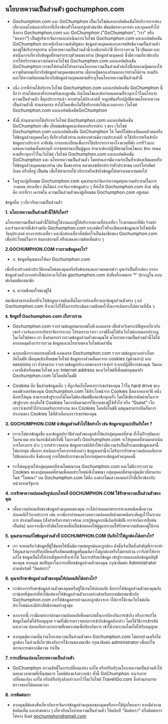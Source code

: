 นโยบายความเป็นส่วนตัว gochumphon.com
----------------
- Gochumphon.com และ GoChumphon เป็นเว็บไซต์และแอปพลิเคชันให้บริการการท่องเที่ยวออนไลน์และบริการที่เกี่ยวข้องทั่วโลกแก่ลูกค้าสมาชิก พันธมิตรทางการค้า และบุคคลทั่วไป ซึ่งทาง 
Gochumphon.com และ GoChumphon ("GoChumphon", "เรา" หรือ "ของเรา") เป็นผู้บริหารจัดการและดำเนินการเว็บไซต์ Gochumphon.com และแอปพลิเคชัน GoChumphon ตระหนักถึงความสำคัญของ
ข้อมูลส่วนบุคคลและเคารพสิทธิความเป็นส่วนตัวของผู้ใช้บริการทุกท่าน นโยบายความเป็นส่วนตัวนี้จะอธิบายถึงวิธี ที่เรารวบรวม ใช้ เปิดเผย และดำเนินการเกี่ยวกับข้อมูลที่สามารถระบุตัวตนของท่าน (ข้อมูลส่วนบุคคล) 
ซึ่งมีความเกี่ยวข้องกับการให้บริการของเราผ่านทางเว็บไซต์ Gochumphon.com และแอปพลิเคชัน GoChumphon เราขอให้ท่านได้โปรดอ่านนโยบายความเป็นส่วนตัวต่อไปนี้ก่อนกดปุ่มตกลงให้
ความยินยอมเกี่ยวกับข้อมูลส่วนบุคคลของท่าน เมื่อกดปุ่มตกลงท่านตกลงว่าท่านได้อ่าน ยอมรับ และให้ความยินยอมเกี่ยวกับข้อมูลส่วนบุคคลตามที่ระบุในนโยบายความเป็นส่วนตัวนี้

- อนึ่ง การที่ท่านใช้บริการเว็บไซต์ Gochumphon.com และแอปพลิเคชัน GoChumphon นี้ ถือว่า
ท่านได้ตกลงที่จะยอมรับและผูกพัน กับเงื่อนไขและข้อกำหนดตามที่ระบุเอาไว้ในนโยบายความเป็นส่วนตัว
นี้ทุกประการแล้ว หากท่านไม่ประสงค์ที่ จะผูกพันหรือปฏิบัติตามนโยบายความเป็นส่วนตัวนี้ ท่านสามารถ
ทำได้โดยเพียงไม่ใช้บริการต่อไปและออกจาก เว็บไซต์ Gochumphon.com และแอปพลิเคชันGoChumphon

- ทั้งนี้ ท่านสามารถใช้บริการเว็บไซต์ Gochumphon.com และแอปพลิเคชัน GoChumphon เพื่อ
เยี่ยมชมข้อมูลและค้นหาบริการต่าง ๆ ของ เว็บไซต์ Gochumphon.com และแอปพลิเคชัน GoChumphon
ได้ โดยที่ไม่ต้องเปิดเผยตัวตนหรือให้ข้อมูลส่วนบุคคลใดๆ ที่เกี่ยวกับตัวท่าน เแต่หากท่านมีความประสงค์ที่
จะใช้บริการหรือเข้าถึงข้อมูลบางประการ อาทิเช่น การลงทะเบียนเพื่อการใช้บริการการจองโรงแรมที่พัก
การรีวิวและแสดงความคิดเห็นสถานที่ การขอสถานะเป็นผู้ดูแล ท่านจะต้องปฏิบัติตามเงื่อนไขและ
ข้อก าหนดตามที่ระบุเอาไว้ในเว็บไซต์ เว็บไซต์ Gochumphon.com และแอปพลิเคชัน GoChumphon และ
นโยบายความเป็นส่วนตัว โดยท่านอาจมีความจำเป็นที่จะต้องเปิดเผยหรือให้ข้อมูลส่วนบุคคลของท่าน เช่น 
ชื่อของท่าน หมายเลขบัตรประจำตัวประชาชน เบอร์โทรศัพท์ อีเมล หรือที่อยู่ เป็นต้น เพื่อให้สามารถใช้
บริการหรือเข้าถึงข้อมูลได้อย่างเหมาะสมต่อไป

- ในฐานะผู้เยี่ยมชม Gochumphon.com คุณสามารถจัดการควบคุมทุกความประสงค์ในการวางแผน
ท่องเที่ยว อันได้แก่ การจัดการข้อมูลต่าง ๆ ที่ส่งให้ Gochumphon.com สิ่งส าคัญคือ การที่เรา เคารพใน
ความเป็นส่วนตัวของผู้เยี่ยมชม Gochumphon.com อยู่เสมอ


ข้อมูลอื่น ๆ เกี่ยวกับความเป็นส่วนตัว


**1. นโยบายความเป็นส่วนตัวนี้ใช้กับใคร?**

นโยบายความเป็นส่วนตัวนี้ใช้กับผู้ใช้งานและผู้ให้บริการสถานที่ท่องเที่ยว โรงแรมและที่พัก ร้านค้า 
และร้านอาหารที่เข้าร่วมกับ Gochumphon.com และสมัครใจที่จะเปิดเผยข้อมูลแก่เว็บไซต์เพื่อวัตถุประสงค์
ทางการท่องเที่ยว และนักท่องเที่ยวที่สมัครใจเป็นสมาชิกของ Gochumphon.com เพื่อประโยชน์ในการ
ค้นหาสถานที่ หรือแสดงความคิดเห็นต่าง ๆ


**2.GOCHUMPHON.COM รวบรวมข้อมูลอะไร?**

   - ก. ข้อมูลที่คุณมอบให้แก่ Gochumphon.com
   
   เพื่อที่จะสร้างหน้าประวัติออนไลน์ของคุณหรือรับข้อเสนอและจดหมายข่าว คุณจำเป็นที่จะต้อง
กรอกข้อมูลส่วนตัวบางอย่างให้แก่ทางเว็บไซต์ gochumphon.com ดังที่เครื่องหมาย ‘*’ ปรากฏใน
แบบฟอร์มสมัครสมาชิก

   - ข. ความพึงพอใจของผู้ใช้
   
   สมาชิกสามารถเลือกที่จะให้ข้อมูลความคิดเห็นในการท่องเที่ยวและข้อมูลส่วนตัวต่าง ๆ แก่ 
Gochumphon.com ที่จะนำไปใช้ในการประเมินความพึงพอใจในการเดินทางไปสถานที่นั้น ๆ


**ข. ข้อมูลที่ Gochumphon.com เก็บรวบรวม**

- Gochumphon.com รวบรวมข้อมูลหมายเลขไอพี แอดเดรส เพื่อช่วยวิเคราะห์ปัญหาเกี่ยวกับเซอร์
เวอร์และการบริหารจัดการระบบ โปรดทราบว่าเรา อาจมีลิ้งค์ไปยังเว็บไซต์ภายนอกปรากฏในเว็บไซต์ของ
เรา ซึ่งสามารถรวบรวมข้อมูลส่วนตัวของคุณได้ นโยบายความเป็นส่วนตัวนี้ไม่ได้ครอบคลุมถึงการรวบรวม
ข้อมูลและนโยบายของเว็บไซต์เหล่านั้น

- นอกเหนือจากหมายเลขไอพี แอดเดรส Gochumphon.com รวบรวมข้อมูลบางอย่างโดยอัตโนมัติ
เมื่อคุณเข้าเยี่ยมชมเว็บไซต์ ข้อมูลบางส่วนนั้นมาจาก cookies (ดูด้านล่าง) และ sessions เรา ยังสามารถ
รวบรวมข้อมูลประเภทของเบราว์เซอร์ ระบบปฏิบัติการของคุณ วันและเวลาที่เข้าเยี่ยมชมเว็บไซต์ และ 
Internet address ของเว็บไซต์ที่เชื่อมต่อคุณมายัง Gochumphon.com ได้โดยอัตโนมัติ

- Cookies คือ ชิ้นส่วนข้อมูลเล็ก ๆ ที่ถูกจัดเก็บโดยเบราว์เซอร์ของคุณ ไว้ใน hard drive ของ
คอมพิวเตอร์ของคุณ Gochumphon.com ใช้ประโยชน์จาก Cookies นี้หลากหลายวิธี หนึ่งคือทำให้คุณ
สามารถเข้าสู่ระบบได้โดยไม่ต้องพิมพ์ชื่อสมาชิกทุกครั้ง โดยใช้เพียงรหัสผ่านในการเข้าสู่ระบบ สองคือใช้ 
Cookies ในการติดตามการใช้งานของผู้ใช้ทั่วไป หรือ “Guest” เว็บเบราว์เซอร์ทั่วไปจะยอมรับการทำงาน
ของ Cookies โดยอัตโนมัติ แต่คุณสามารถปิดกั้นการทำงานของ Cookies ได้ที่ตัวเลือกเบราว์เซอร์ของคุณ


**3. GOCHUMPHON.COM นำข้อมูลส่วนตัวไปใช้อย่างไร เช่น ข้อมูลจะถูกแบ่งปันกับใคร ?**

- เราจะไม่ขายข้อมูลชื่อ และข้อมูลประวัติส่วนตัวของลูกค้าให้แก่กลุ่มบุคคลที่สาม ทั้งในปัจจุบันและ
ในอนาคต ยกเว้นกรณีดังต่อไปนี้ ในบางครั้ง Gochumphon.com จะให้บุคคลที่สามมาดำเนินการโครงการ
ต่าง ๆ การสำรวจตลาด ข้อมูลทางสถิติทำให้เรามีความจำเป็นที่จะมอบข้อมูลเหล่านี้ให้แก่กลุ่ม เพื่อการ
ดำเนินการโครงการดังกล่าว ข้อมูลเหล่านี้จะได้รับการรักษาความปลอดภัยภายใต้ข้อตกลงลับ ซึ่งต้องอยู่
ภายใต้หลักการของนโยบายคุ้มครองข้อมูลส่วนบุคคลนี้

- เราไม่อนุญาตให้กลุ่มบุคคลที่สามโฆษณาบน Gochumphon.com และไม่มีการรวบรวม Cookies 
ของกลุ่มบุคคลที่สามเพื่อผลประโยชน์เชิงโฆษณา กลุ่มบุคคลที่สามกลุ่มเดียวที่สามารถโพส “โฆษณา” บน 
Gochumphon.com ได้คือ องค์กรไม่แสวงหาผลกำไรที่เกี่ยวข้องกับหน่วยงานรัฐบาล


**4. การรักษาความปลอดภัยรูปแบบไหนที่ GOCHUMPHON.COM ใช้รักษาความเป็นส่วนตัวของคุณ**

- เพื่อความปลอดภัยของข้อมูลส่วนบุคคลของคุณ เราได้กำหนดมาตรการทางเทคนิคเพื่อความ
ปลอดภัยไว้บางประการ เช่น อาจมีการกำหนดระบบความปลอดภัยด้านเทคนิคระดับสูงไว้ในระบบการ
ทำงานทั้งหมด (ทั้งสำหรับการตรวจย้อน การกู้ข้อมูลกรณีเกิดภัยพิบัติ การจำกัดการสืบค้น เป็นต้น) 
นอกจากนี้เรายังมีนโยบายเพื่อเป็นข้อตกลงให้ผู้ดูแลระบบให้รักษาความลับของผู้ใช้งาน


**5. คุณสามารถแก้ไขข้อมูลส่วนตัวที่ GOCHUMPHON.COM บันทึกไว้ให้ถูกต้องได้อย่างไร?**

- เรา จะยอมรับว่าข้อมูลที่ผู้ใช้มอบให้นั้นมีความสมบูรณ์และถูกต้อง ดังนั้นจึงเป็นสิ่งสำคัญที่เราจะทำ
ให้คุณสามารถปรับเปลี่ยนหรืออัพเดตข้อมูลที่คุณคิดว่าไม่ถูกต้องหรือไม่ครบถ้วน เราจึงทำให้การแก้ไข
ข้อมูลเป็นไปได้ง่ายที่สุดเท่าที่จะทำได้ ในการปรับแก้ข้อมูล เข้าสู่ระบบและคลิกข้อมูลบัญชีของคุณ หากคุณ
พบปัญหาในการเปลี่ยนข้อมูลส่วนตัวของคุณ กรุณาติดต่อ Administrator ผ่านฟอร์มที่ “ติดต่อเรา”


**6. คุณจะรักษาข้อมูลส่วนตัวของคุณให้ปลอดภัยได้อย่างไร?**

- เราต้องการรักษาข้อมูลส่วนตัวของคุณหรือผู้ใช้งานให้ปลอดภัย คือการให้ข้อมูลส่วนตัวของคุณกับ
เราน้อยที่สุดเท่าที่ทำได้แต่หากให้ข้อมูลส่วนตัวบางอย่างสำหรับการสมัครสมาชิกกับ Gochumphon.com
การให้ข้อมูลครบถ้วนและถูกต้องจะท าให้การใช้งานเว็บไซต์เกิดประโยชน์และมีประสิทธิภาพอย่างสูงสุด

- นอกจากนี้ เรามีมาตรการด้านความปลอดภัยที่เหมาะสมในการป้องกันการเข้าถึง หรือการแก้ไข
ข้อมูลโดยไม่ได้รับอนุญาต รวมทั้งมีการตรวจสอบการเข้าถึงข้อมูลดังกล่าว โดยใช้วิธีการเข้ารหัสและความ
ปลอดภัยทางกายภาพที่เหมาะสมเพื่อป้องกันการ เข้าใช้งานระบบโดยไม่ได้รับอนุญาต

- หากคุณมีความเห็นว่านโยบายความเป็นส่วนตัวของ Gochumphon.com ไม่ครบถ้วนหรือไม่ถูกต้อง 
ในส่วนที่เกี่ยวข้องกับการใช้งานของสมาชิก กรุณาติดต่อ administrator เพื่อแก้ไขสถานการณ์หากมีความ
จำเป็น


**7. การเปลี่ยนแปลงนโยบายความเป็นส่วนตัว**

- GoChumphon สงวนสิทธิ์ในการเปลี่ยนแปลง แก้ไข หรือปรับปรุงนโยบายความเป็นส่วนตัวได้
ตลอดเวลาตามที่เห็นสมควร โดยมิต้องแจ้งล่วงหน้า ทั้งนี้ GoChumphon จะแจ้งการเปลี่ยนแปลง แก้ไข 
หรือปรับปรุงดังกล่าวเอาไว้ในเว็บไซต์ TraveliGo.com ซึ่งท่านสามารถตรวจสอบได้ตลอดเวลา


**8. การติดต่อเรา**

- หากคุณมีข้อสงสัยเกี่ยวกับการจัดการข้อมูลส่วนบุคคลของคุณหรือการใช้คุ้กกี้ของเรา หากมีคำถาม 
ข้อคิดเห็น และคำขอต่าง ๆ เกี่ยวกับนโยบายความเป็นส่วนตัว ให้คลิกที่ “ติดต่อเรา” หรือติดต่อเราได้ทาง
อีเมล์ gochumphon@gmail.com



